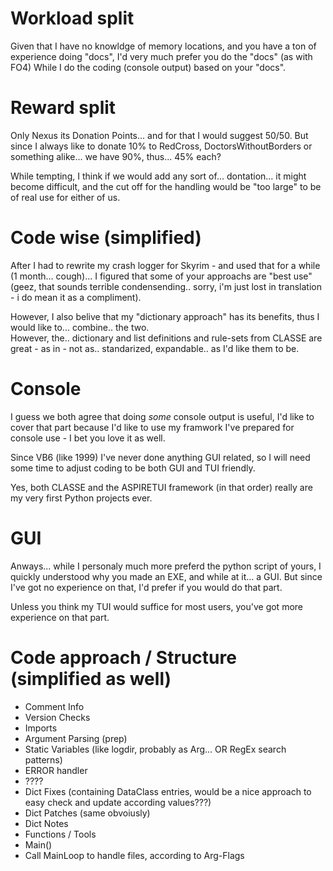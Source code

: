 # Workload split
Given that I have no knowldge of memory locations, and you have a ton of experience doing "docs", I'd very much prefer you do the "docs" (as with FO4)
While I do the coding (console output) based on your "docs".



# Reward split
Only Nexus its Donation Points... and for that I would suggest 50/50.
But since I always like to donate 10% to RedCross, DoctorsWithoutBorders or something alike... we have 90%, thus... 45% each?

While tempting, I think if we would add any sort of... dontation... it might become difficult, and the cut off for the handling would be "too large" to be of real use for either of us.



# Code wise (simplified)
After I had to rewrite my crash logger for Skyrim - and used that for a while (1 month... cough)... I figured that some of your approachs are "best use" (geez, that sounds terrible condensending.. sorry, i'm just lost in translation - i do mean it as a compliment).

However, I also belive that my "dictionary approach" has its benefits, thus I would like to... combine.. the two. \
However, the.. dictionary and list definitions and rule-sets from CLASSE are great - as in - not as.. standarized, expandable.. as I'd like them to be.



# Console
I guess we both agree that doing *some* console output is useful, I'd like to cover that part because I'd like to use my framwork I've prepared for console use - I bet you love it as well.

Since VB6 (like 1999) I've never done anything GUI related, so I will need some time to adjust coding to be both GUI and TUI friendly.

Yes, both CLASSE and the ASPIRETUI framework (in that order) really are my very first Python projects ever.



# GUI
Anways... while I personaly much more preferd the python script of yours, I quickly understood why you made an EXE, and while at it... a GUI. 
But since I've got no experience on that, I'd prefer if you would do that part.

Unless you think my TUI would suffice for most users, you've got more experience on that part.


# Code approach / Structure (simplified as well)
- Comment Info
- Version Checks
- Imports
- Argument Parsing (prep)
- Static Variables (like logdir, probably as Arg... OR RegEx search patterns)
- ERROR handler
- ????
- Dict Fixes		(containing DataClass entries, would be a nice approach to easy check and update according values???)
- Dict Patches		(same obvoiusly)
- Dict Notes
- Functions / Tools
- Main()
- Call MainLoop to handle files, according to Arg-Flags